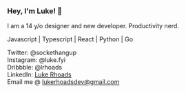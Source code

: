 ### Hey, I'm Luke! 👋

I am a 14 y/o designer and new developer. Productivity nerd. 

Javascript | Typescript | React | Python | Go

Twitter: @sockethangup <br>
Instagram: @luke.fyi <br>
Dribbble: @lrhoads <br>
LinkedIn: <a href="https://www.linkedin.com/in/luke-rhoads-283198190/">Luke Rhoads</a> <br>
Email me @ lukerhoadsdev@gmail.com
